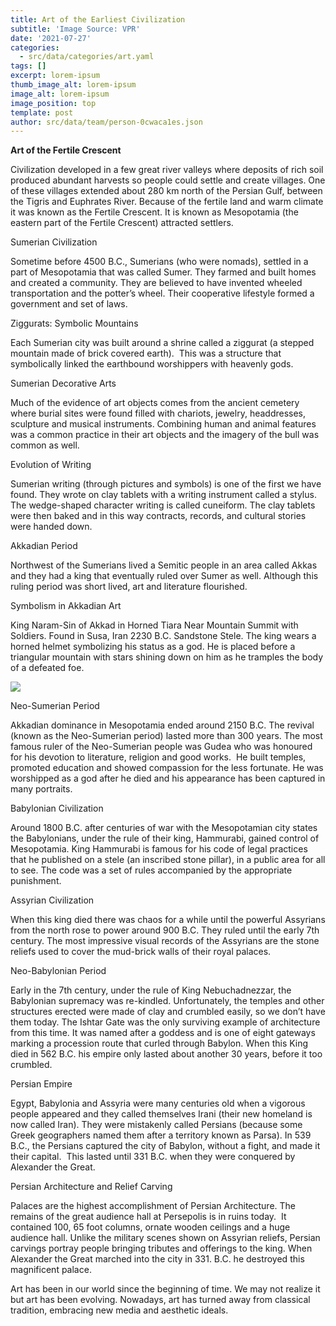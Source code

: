 ```yaml
---
title: Art of the Earliest Civilization
subtitle: 'Image Source: VPR'
date: '2021-07-27'
categories:
  - src/data/categories/art.yaml
tags: []
excerpt: lorem-ipsum
thumb_image_alt: lorem-ipsum
image_alt: lorem-ipsum
image_position: top
template: post
author: src/data/team/person-0cwaca1es.json
---
```

**Art of the Fertile Crescent**

Civilization developed in a few great river valleys where deposits of rich soil produced abundant harvests so people could settle and create villages. One of these villages extended about 280 km north of the Persian Gulf, between the Tigris and Euphrates River. Because of the fertile land and warm climate it was known as the Fertile Crescent. It is known as Mesopotamia (the eastern part of the Fertile Crescent) attracted settlers.

Sumerian Civilization

Sometime before 4500 B.C., Sumerians (who were nomads), settled in a part of Mesopotamia that was called Sumer. They farmed and built homes and created a community. They are believed to have invented wheeled transportation and the potter’s wheel. Their cooperative lifestyle formed a government and set of laws.

Ziggurats: Symbolic Mountains

Each Sumerian city was built around a shrine called a ziggurat (a stepped mountain made of brick covered earth).  This was a structure that symbolically linked the earthbound worshippers with heavenly gods.

Sumerian Decorative Arts

Much of the evidence of art objects comes from the ancient cemetery where burial sites were found filled with chariots, jewelry, headdresses, sculpture and musical instruments. Combining human and animal features was a common practice in their art objects and the imagery of the bull was common as well.

Evolution of Writing

Sumerian writing (through pictures and symbols) is one of the first we have found. They wrote on clay tablets with a writing instrument called a stylus.  The wedge-shaped character writing is called cuneiform. The clay tablets were then baked and in this way contracts, records, and cultural stories were handed down.

Akkadian Period

Northwest of the Sumerians lived a Semitic people in an area called Akkas and they had a king that eventually ruled over Sumer as well. Although this ruling period was short lived, art and literature flourished.

Symbolism in Akkadian Art

King Naram-Sin of Akkad in Horned Tiara Near Mountain Summit with Soldiers. Found in Susa, Iran 2230 B.C. Sandstone Stele. The king wears a horned helmet symbolizing his status as a god. He is placed before a triangular mountain with stars shining down on him as he tramples the body of a defeated foe.

![](https://lh6.googleusercontent.com/pIsTZc5oAwPgTh92mt15Neilz7EpTeKJc8MrRB6N\_3lQ5QEGmPB95665cNO22ACiZQuFx-VrJzscu9QdTKTOoY7mMYPXm4nn-oUCkg9JNy-L2UYa5X9Wqw98KvVm8HmQZWGjCbfz)

Neo-Sumerian Period

Akkadian dominance in Mesopotamia ended around 2150 B.C. The revival (known as the Neo-Sumerian period) lasted more than 300 years. The most famous ruler of the Neo-Sumerian people was Gudea who was honoured for his devotion to literature, religion and good works.  He built temples, promoted education and showed compassion for the less fortunate. He was worshipped as a god after he died and his appearance has been captured in many portraits.

Babylonian Civilization

Around 1800 B.C. after centuries of war with the Mesopotamian city states the Babylonians, under the rule of their king, Hammurabi, gained control of Mesopotamia. King Hammurabi is famous for his code of legal practices that he published on a stele (an inscribed stone pillar), in a public area for all to see. The code was a set of rules accompanied by the appropriate punishment.

Assyrian Civilization

When this king died there was chaos for a while until the powerful Assyrians from the north rose to power around 900 B.C. They ruled until the early 7th century. The most impressive visual records of the Assyrians are the stone reliefs used to cover the mud-brick walls of their royal palaces.

Neo-Babylonian Period

Early in the 7th century, under the rule of King Nebuchadnezzar, the Babylonian supremacy was re-kindled. Unfortunately, the temples and other structures erected were made of clay and crumbled easily, so we don’t have them today. The Ishtar Gate was the only surviving example of architecture from this time. It was named after a goddess and is one of eight gateways marking a procession route that curled through Babylon. When this King died in 562 B.C. his empire only lasted about another 30 years, before it too crumbled.

Persian Empire

Egypt, Babylonia and Assyria were many centuries old when a vigorous people appeared and they called themselves Irani (their new homeland is now called Iran). They were mistakenly called Persians (because some Greek geographers named them after a territory known as Parsa). In 539 B.C., the Persians captured the city of Babylon, without a fight, and made it their capital.  This lasted until 331 B.C. when they were conquered by Alexander the Great.

Persian Architecture and Relief Carving

Palaces are the highest accomplishment of Persian Architecture. The remains of the great audience hall at Persepolis is in ruins today.  It contained 100, 65 foot columns, ornate wooden ceilings and a huge audience hall. Unlike the military scenes shown on Assyrian reliefs, Persian carvings portray people bringing tributes and offerings to the king. When Alexander the Great marched into the city in 331. B.C. he destroyed this magnificent palace. 

Art has been in our world since the beginning of time. We may not realize it but art has been evolving. Nowadays, art has turned away from classical tradition, embracing new media and aesthetic ideals.   
